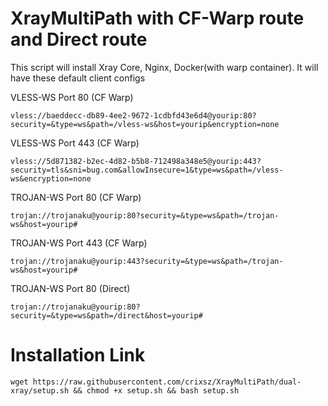 # XrayMultiPath with CF-Warp route and Direct route
This script will install Xray Core, Nginx, Docker(with warp container). It will have these default client configs


VLESS-WS Port 80 (CF Warp)
```
vless://baeddecc-db89-4ee2-9672-1cdbfd43e6d4@yourip:80?security=&type=ws&path=/vless-ws&host=yourip&encryption=none
```

VLESS-WS Port 443 (CF Warp)
```
vless://5d871382-b2ec-4d82-b5b8-712498a348e5@yourip:443?security=tls&sni=bug.com&allowInsecure=1&type=ws&path=/vless-ws&encryption=none
```

TROJAN-WS Port 80 (CF Warp)
```
trojan://trojanaku@yourip:80?security=&type=ws&path=/trojan-ws&host=yourip#
```

TROJAN-WS Port 443 (CF Warp)
```
trojan://trojanaku@yourip:443?security=&type=ws&path=/trojan-ws&host=yourip#
```

TROJAN-WS Port 80 (Direct)
```
trojan://trojanaku@yourip:80?security=&type=ws&path=/direct&host=yourip#
```

# Installation Link
```
wget https://raw.githubusercontent.com/crixsz/XrayMultiPath/dual-xray/setup.sh && chmod +x setup.sh && bash setup.sh
```